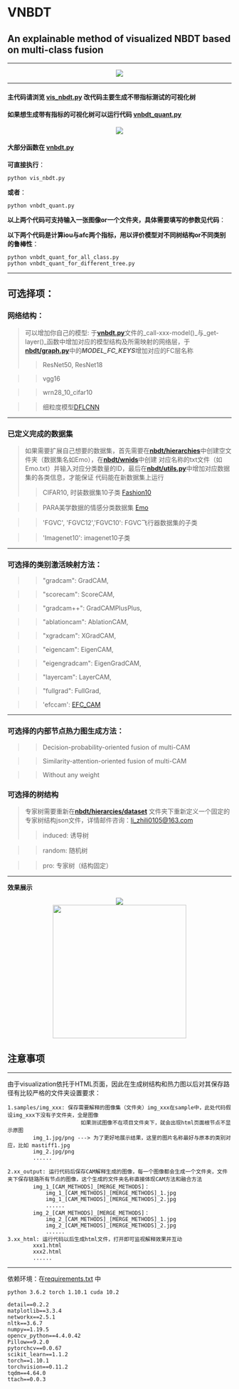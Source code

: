 # VNBDT
## **An explainable method of visualized NBDT based on multi-class fusion**
***
<div align=center><img  src="https://github.com/ZO1DB3RG/VNBDT/blob/main/img/VNBDT.png"/></div>

***

#### 主代码请浏览 [**vis_nbdt.py**](https://github.com/ZO1DB3RG/VNBDT/blob/main/vis_nbdt.py) 改代码主要生成不带指标测试的可视化树
#### 如果想生成带有指标的可视化树可以运行代码 [**vnbdt_quant.py**](https://github.com/ZO1DB3RG/VNBDT/blob/main/vnbdt_quant.py) 
<div align=center><img src="https://github.com/ZO1DB3RG/VNBDT/blob/main/img/vnbdt_withquant.png"/></div>

#### 大部分函数在 [**vnbdt.py**](https://github.com/ZO1DB3RG/VNBDT/blob/main/vnbdt.py)

**可直接执行**：

    python vis_nbdt.py

**或者**：    
    
    python vnbdt_quant.py

**以上两个代码可支持输入一张图像or一个文件夹，具体需要填写的参数见代码**：

**以下两个代码是计算iou与afc两个指标，用以评价模型对不同树结构or不同类别的鲁棒性**：

    python vnbdt_quant_for_all_class.py
    python vnbdt_quant_for_different_tree.py
    
***
## **可选择项**：
### **网络结构**：
> 可以增加你自己的模型: 于[**vnbdt.py**](https://github.com/ZO1DB3RG/VNBDT/blob/main/vnbdt.py)文件的_call-xxx-model()_与_get-layer()_函数中增加对应的模型结构及所需映射的网络层，于[**nbdt/graph.py**](https://github.com/ZO1DB3RG/VNBDT/blob/main/nbdt/graph.py)中的***MODEL_FC_KEYS***增加对应的FC层名称
>> ResNet50, ResNet18

>> vgg16

>> wrn28_10_cifar10

>> 细粒度模型[DFLCNN](https://github.com/songdejia/DFL-CNN)
***

### **已定义完成的数据集**
>如果需要扩展自己想要的数据集，首先需要在[**nbdt/hierarchies**](https://github.com/ZO1DB3RG/VNBDT/tree/main/nbdt/hierarchies)中创建空文件夹（数据集名如Emo），在[**nbdt/wnids**](https://github.com/ZO1DB3RG/VNBDT/tree/main/nbdt/wnids)中创建
    对应名称的txt文件（如Emo.txt）并输入对应分类数量的ID，最后在[**nbdt/utils.py**](https://github.com/ZO1DB3RG/VNBDT/blob/main/nbdt/utils.py)中增加对应数据集的各类信息，才能保证
    代码能在新数据集上运行
>>CIFAR10,
>>时装数据集10子类 [Fashion10](https://github.com/switchablenorms/DeepFashion2)

>> PARA美学数据的情感分类数据集 [Emo](https://cv-datasets.institutecv.com/#/data-sets)

>> 'FGVC', 'FGVC12','FGVC10': FGVC飞行器数据集的子类

>> 'Imagenet10': imagenet10子类

***
### **可选择的类别激活映射方法：**
>>"gradcam": GradCAM,

>>"scorecam": ScoreCAM,

>>"gradcam++": GradCAMPlusPlus,

>> "ablationcam": AblationCAM,

>> "xgradcam": XGradCAM,

>>"eigencam": EigenCAM,

>>"eigengradcam": EigenGradCAM,

>>"layercam": LayerCAM,

>>"fullgrad": FullGrad,

>>'efccam': [EFC_CAM](https://ieeexplore.ieee.org/document/9405672/)

***
### **可选择的内部节点热力图生成方法：**
>> Decision-probability-oriented fusion of multi-CAM

>> Similarity-attention-oriented fusion of multi-CAM

>> Without any weight

### **可选择的树结构**
> 专家树需要重新在[**nbdt/hierarcies/dataset**](https://github.com/ZO1DB3RG/VNBDT/tree/main/nbdt/hierarchies/Emo) 文件夹下重新定义一个固定的专家树结构json文件，详情邮件咨询：li_zhili0105@163.com
>> induced: 诱导树

>> random: 随机树

>> pro: 专家树（结构固定）

***
**效果展示**
<div align=center><img src="https://github.com/ZO1DB3RG/VNBDT/blob/main/img/SAOVNBDT.png"/></div>
<div align=center><img width="300" height="300" src="https://github.com/ZO1DB3RG/VNBDT/blob/main/img/emo1.gif"/></div>

## 注意事项
***
由于visualization依托于HTML页面，因此在生成树结构和热力图以后对其保存路径有比较严格的文件夹设置要求：
    
    1.samples/img_xxx: 保存需要解释的图像集（文件夹）img_xxx在sample中，此处代码假设img_xxx下没有子文件夹，全是图像
                           如果测试图像不在项目文件夹下，就会出现html页面根节点不显示原图
            img_1.jpg/png ---> 为了更好地展示结果，这里的图片名称最好与原本的类别对应，比如 mastiff1.jpg
            img_2.jpg/png
            ......
     
    2.xx_output: 运行代码后保存CAM解释生成的图像，每一个图像都会生成一个文件夹，文件夹下保存链路所有节点的图像，这个生成的文件夹名称直接体现CAM方法和融合方法
            img_1_[CAM_METHODS]_[MERGE_METHODS]：
                img_1_[CAM_METHODS]_[MERGE_METHODS]_1.jpg
                img_1_[CAM_METHODS]_[MERGE_METHODS]_2.jpg
                ......
            img_2_[CAM_METHODS]_[MERGE_METHODS]：
                img_2_[CAM_METHODS]_[MERGE_METHODS]_1.jpg
                img_2_[CAM_METHODS]_[MERGE_METHODS]_2.jpg
                ......
    3.xx_html: 运行代码以后生成html文件，打开即可监视解释效果并互动
            xxx1.html
            xxx2.html
            ......

***
依赖环境：在[requirements.txt](https://github.com/ZO1DB3RG/VNBDT/blob/main/requirements.txt) 中

    python 3.6.2 torch 1.10.1 cuda 10.2

    detail==0.2.2
    matplotlib==3.3.4
    networkx==2.5.1
    nltk==3.6.7
    numpy==1.19.5
    opencv_python==4.4.0.42
    Pillow==9.2.0
    pytorchcv==0.0.67
    scikit_learn==1.1.2
    torch==1.10.1
    torchvision==0.11.2
    tqdm==4.64.0
    ttach==0.0.3
